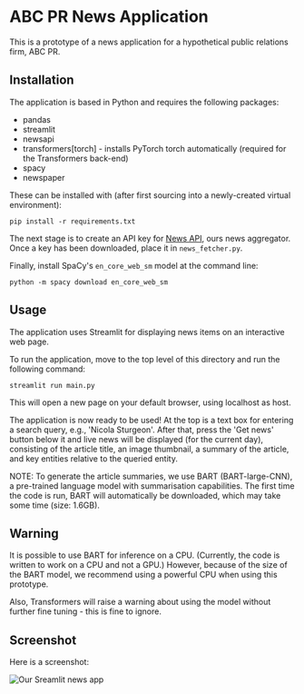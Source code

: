 # ABC PR News Application

This is a prototype of a news application for a hypothetical public relations firm, ABC PR.

## Installation

The application is based in Python and requires the following packages:

* pandas 
* streamlit
* newsapi
* transformers[torch] - installs PyTorch torch automatically (required for the Transformers back-end)
* spacy
* newspaper

These can be installed with (after first sourcing into a newly-created virtual environment):

```
pip install -r requirements.txt
```

The next stage is to create an API key for [News API](https://newsapi.org), ours news aggregator. Once a key has been downloaded, place it in ```news_fetcher.py```.

Finally, install SpaCy's ```en_core_web_sm``` model at the command line:

```python -m spacy download en_core_web_sm```

## Usage

The application uses Streamlit for displaying news items on an interactive web page. 

To run the application, move to the top level of this directory and run the following command:

```
streamlit run main.py
```

This will open a new page on your default browser, using localhost as host. 

The application is now ready to be used! At the top is a text box for entering a search query, e.g., 'Nicola Sturgeon'. After that, press the 'Get news' button below it and live news will be displayed (for the current day), consisting of the article title, an image thumbnail, a summary of the article, and key entities relative to the queried entity. 

NOTE: To generate the article summaries, we use BART (BART-large-CNN), a pre-trained language model with summarisation capabilities. The first time the code is run, BART will automatically be downloaded, which may take some time (size: 1.6GB). 

## Warning

It is possible to use BART for inference on a CPU. (Currently, the code is written to work on a CPU and not a GPU.) However, because of the size of the BART model, we recommend using a powerful CPU when using this prototype.

Also, Transformers will raise a warning about using the model without further fine tuning - this is fine to ignore. 

## Screenshot

Here is a screenshot:

![Our Sreamlit news app](screenshots/screenshot_1.png)







